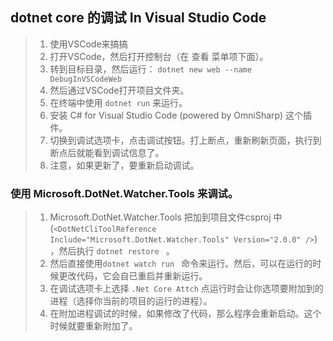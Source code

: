 ## dotnet core 的调试 In Visual Studio Code
> 1. 使用VSCode来搞搞
> 1. 打开VSCode，然后打开控制台（在 查看 菜单项下面）。
> 1. 转到目标目录，然后运行： ``dotnet new web --name DebugInVSCodeWeb``
> 1. 然后通过VSCode打开项目文件夹。
> 1. 在终端中使用 ``dotnet run`` 来运行。
> 1. 安装 C# for Visual Studio Code (powered by OmniSharp) 这个插件。
> 1. 切换到调试选项卡，点击调试按钮。打上断点，重新刷新页面，执行到断点后就能看到调试信息了。
> 1. 注意，如果更新了，要重新启动调试。

### 使用 Microsoft.DotNet.Watcher.Tools 来调试。
> 1. Microsoft.DotNet.Watcher.Tools 把加到项目文件csproj 中(``<DotNetCliToolReference Include="Microsoft.DotNet.Watcher.Tools" Version="2.0.0" />``) ，然后执行 ``dotnet restore `` 。
> 1. 然后直接使用``dotnet watch run `` 命令来运行。然后，可以在运行的时候更改代码，它会自已重启并重新运行。
> 1. 在调试选项卡上选择 ``.Net Core Attch`` 点运行时会让你选项要附加到的进程（选择你当前的项目的运行的进程）。
> 1. 在附加进程调试的时候，如果修改了代码，那么程序会重新启动。这个时候就要重新附加了。 


